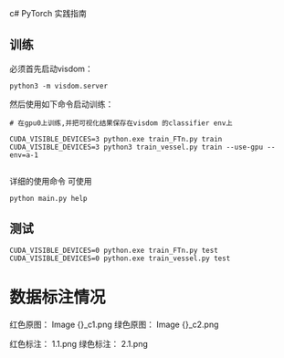 c# PyTorch 实践指南 

## 训练
必须首先启动visdom：

```
python3 -m visdom.server
```

然后使用如下命令启动训练：

```
# 在gpu0上训练,并把可视化结果保存在visdom 的classifier env上

CUDA_VISIBLE_DEVICES=3 python.exe train_FTn.py train
CUDA_VISIBLE_DEVICES=3 python3 train_vessel.py train --use-gpu --env=a-1


```


详细的使用命令 可使用
```
python main.py help
```

## 测试

```
CUDA_VISIBLE_DEVICES=0 python.exe train_FTn.py test
CUDA_VISIBLE_DEVICES=0 python.exe train_vessel.py test
```


# 数据标注情况

 红色原图： Image {}_c1.png
 绿色原图： Image {}_c2.png
 
 红色标注： 1.1.png
 绿色标注： 2.1.png